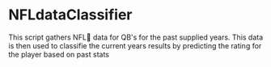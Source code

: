 # NFLdataClassifier
This script gathers NFL🏈 data for QB's for the past supplied years. This data is then used to classifie the current years results by predicting the rating for the player based on past stats
